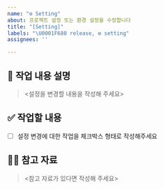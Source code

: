 ```yaml
---
name: "⚙️ Setting"
about: 프로젝트 설정 또는 환경 설정을 수정합니다
title: "[Setting]"
labels: "\U0001F680 release, ⚙️ setting"
assignees: ''

---
```


## 📝 작업 내용 설명
> <설정을 변경할 내용을 작성해 주세요>

## ✅ 작업할 내용
- [ ] 설정 변경에 대한 작업을 체크박스 형태로 작성해주세요

## 🙋🏻 참고 자료
> <참고 자료가 있다면 작성해 주세요>
